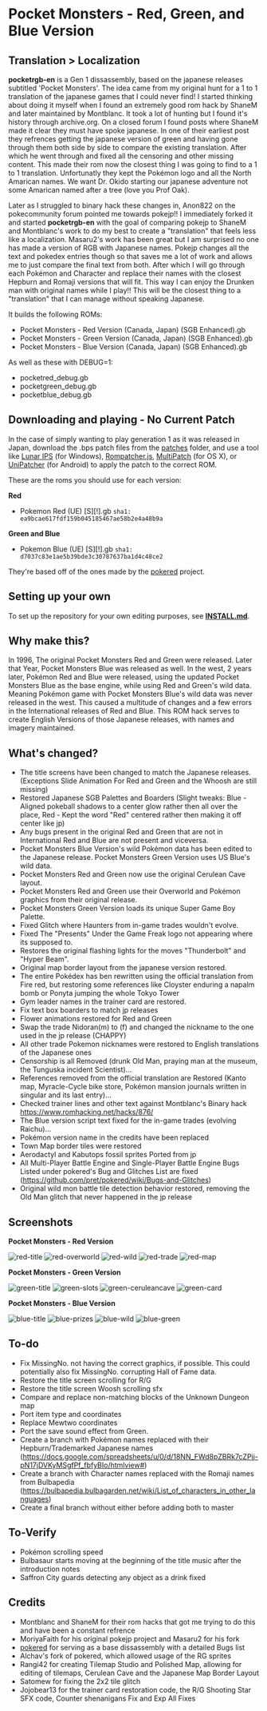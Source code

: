 # Pocket Monsters - Red, Green, and Blue Version

## Translation > Localization
**pocketrgb-en**  is a Gen 1 dissassembly, based on the japanese releases subtitled 'Pocket Monsters'.
The idea came from my original hunt for a 1 to 1 translation of the japanese games that I could never find! I started thinking about doing it myself when I found an extremely good rom hack by ShaneM and later maintained by Montblanc. It took a lot of hunting but I found it's history through archive.org. On a closed forum I found posts where ShaneM made it clear they must have spoke japanese. In one of their earliest post they refrences getting the japanese version of green and having gone through them both side by side to compare the existing translation. After which he went through and fixed all the censoring and other missing content. This made their rom now the closest thing I was going to find to a 1 to 1 translation. Unfortunatly they kept the Pokémon logo and all the North Amarican names. We want Dr. Okido starting our japanese adventure not some Amarican named after a tree (love you Prof Oak).

Later as I struggled to binary hack these changes in, Anon822 on the pokecommunity forum pointed me towards pokejp!! I immediately forked it and started **pocketrgb-en** with the goal of comparing pokejp to ShaneM and Montblanc's work to do my best to create a "translation" that feels less like a localization. Masaru2's work has been great but I am surprised no one has made a version of RGB with Japanese names. Pokejp changes all the text and pokedex entries though so that saves me a lot of work and allows me to just compare the final text from both. After which I will go through each Pokémon and Character and replace their names with the closest Hepburn and Romaji versions that will fit. This way I can enjoy the Drunken man with original names while I play!! This will be the closest thing to a "translation" that I can manage without speaking Japanese.

It builds the following ROMs:

* Pocket Monsters - Red Version (Canada, Japan) (SGB Enhanced).gb 
* Pocket Monsters - Green Version (Canada, Japan) (SGB Enhanced).gb  
* Pocket Monsters - Blue Version (Canada, Japan) (SGB Enhanced).gb 

As well as these with DEBUG=1:
* pocketred_debug.gb
* pocketgreen_debug.gb
* pocketblue_debug.gb 

## Downloading and playing - No Current Patch
In the case of simply wanting to play generation 1 as it was released in Japan, download the .bps patch files from the [patches](patches) folder, and use a tool like [Lunar IPS](http://fusoya.eludevisibility.org/lips/) (for Windows), [Rompatcher.js](https://www.marcrobledo.com/RomPatcher.js/), [MultiPatch](http://projects.sappharad.com/tools/multipatch.html) (for OS X), or [UniPatcher](https://play.google.com/store/apps/details?id=org.emunix.unipatcher&hl=en) (for Android) to apply the patch to the correct ROM.

These are the roms you should use for each version:

**Red**
- Pokemon Red (UE) [S][!].gb `sha1: ea9bcae617fdf159b045185467ae58b2e4a48b9a`

**Green and Blue**
- Pokemon Blue (UE) [S][!].gb `sha1: d7037c83e1ae5b39bde3c30787637ba1d4c48ce2`

They're based off of the ones made by the [pokered](https://github.com/pret/pokered) project.

## Setting up your own

To set up the repository for your own editing purposes, see [**INSTALL.md**](INSTALL.md).

## Why make this?

In 1996, The original Pocket Monsters Red and Green were released. Later that Year, Pocket Monsters Blue was released as well. In the west, 2 years later, Pokémon Red and Blue were released, using the updated Pocket Monsters Blue as the base engine, while using Red and Green's wild data. Meaning Pokémon game with Pocket Monsters Blue's wild data was never released in the west. This caused a multitude of changes and a few errors in the International releases of Red and Blue. This ROM hack serves to create English Versions of those Japanese releases, with names and imagery maintained.

## What's changed?

* The title screens have been changed to match the Japanese releases. (Exceptions Slide Animation For Red and Green and the Whoosh are still missing)
* Restored Japanese SGB Palettes and Boarders (Slight tweaks: Blue - Aligned pokeball shadows to a center glow rather then all over the place, Red - Kept the word "Red" centered rather then making it off center like jp)
* Any bugs present in the original Red and Green that are not in International Red and Blue are not present and viceversa.
* Pocket Monsters Blue Version's wild Pokémon data has been edited to the Japanese release. Pocket Monsters Green Version uses US Blue's wild data.
* Pocket Monsters Red and Green now use the original Cerulean Cave layout.
* Pocket Monsters Red and Green use their Overworld and Pokémon graphics from their original release.
* Pocket Monsters Green Version loads its unique Super Game Boy Palette.
* Fixed Glitch where Haunters from in-game trades wouldn't evolve.
* Fixed The "Presents" Under the Game Freak logo not appearing where its supposed to.
* Restores the original flashing lights for the moves "Thunderbolt" and "Hyper Beam".
* Original map border layout from the japanese version restored.
* The entire Pokédex has ben rewritten using the official translation from Fire red, but restoring some references like Cloyster enduring a napalm bomb or Ponyta jumping the whole Tokyo Tower
* Gym leader names in the trainer card are restored.
* Fix text box boarders to match jp releases
* Flower animations restored for Red and Green
* Swap the trade Nidoran(m) to (f) and changed the nickname to the one used in the jp release (CHAPPY)
* All other trade Pokemon nicknames were restored to English translations of the Japanese ones
* Censorship is all Removed (drunk Old Man, praying man at the museum, the Tunguska incident Scientist)...
* References removed from the official translation are Restored (Kanto map, Myracle-Cycle bike store, Pokémon mansion journals written in singular and its last entry)...
* Checked trainer lines and other text against Montblanc's Binary hack https://www.romhacking.net/hacks/876/
* The Blue version script text fixed for the in-game trades (evolving Raichu)...
* Pokémon version name in the credits have been replaced
* Town Map border tiles were restored
* Aerodactyl and Kabutops fossil sprites Ported from jp
* All Multi-Player Battle Engine and Single-Player Battle Engine Bugs Listed under pokered's Bug and Glitches List are fixed (https://github.com/pret/pokered/wiki/Bugs-and-Glitches)
* Original wild mon battle tile detection behavior restored, removing the Old Man glitch that never happened in the jp release

## Screenshots

**Pocket Monsters - Red Version**

![red-title](screenshots/red-title.bmp)
![red-overworld](screenshots/red-overworld.bmp)
![red-wild](screenshots/red-wild.bmp)
![red-trade](screenshots/red-trade.bmp)
![red-map](screenshots/red-map.bmp)

**Pocket Monsters - Green Version**

![green-title](screenshots/green-title.bmp)
![green-slots](screenshots/green-slots.bmp)
![green-ceruleancave](screenshots/green-ceruleancave.bmp)
![green-card](screenshots/green-card.bmp)

**Pocket Monsters - Blue Version**

![blue-title](screenshots/blue-title.bmp)
![blue-prizes](screenshots/blue-prizes.bmp)
![blue-wild](screenshots/blue-wild.bmp)
![blue-green](screenshots/blue-green.bmp)

## To-do
* Fix MissingNo. not having the correct graphics, if possible. This could potentially also fix MissingNo. corrupting Hall of Fame data.
* Restore the title screen scrolling for R/G
* Restore the title screen Woosh scrolling sfx
* Compare and replace non-matching blocks of the Unknown Dungeon map
* Port item type and coordinates
* Replace Mewtwo coordinates
* Port the save sound effect from Green.
* Create a branch with Pokémon names replaced with their Hepburn/Trademarked Japanese names (https://docs.google.com/spreadsheets/u/0/d/18NN_FWd8pZBRk7cZPjj-pN17jDVKyMSgfPf_fbfyBIo/htmlview#)
* Create a branch with Character names replaced with the Romaji names from Bulbapedia (https://bulbapedia.bulbagarden.net/wiki/List_of_characters_in_other_languages)
* Create a final branch without either before adding both to master

## To-Verify

* Pokémon scrolling speed
* Bulbasaur starts moving at the beginning of the title music after the introduction notes
* Saffron City guards detecting any object as a drink fixed

## Credits

* Montblanc and ShaneM for their rom hacks that got me trying to do this and have been a constant refrence
* MoriyaFaith for his original pokejp project and Masaru2 for his fork
* [pokered](https://github.com/pret/pokered) for serving as a base dissassembly with a detailed Bugs list
* Alchav's fork of pokered, which allowed usage of the RG sprites
* Rangi42 for creating Tilemap Studio and Polished Map, allowing for editing of tilemaps, Cerulean Cave and the Japanese Map Border Layout
* Satomew for fixing the 2x2 tile glitch
* Jojobear13 for the trainer card restoration code, the R/G Shooting Star SFX code, Counter shenanigans Fix and Exp All Fixes
